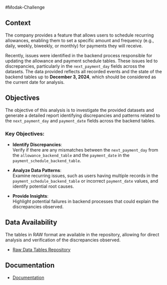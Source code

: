 #Modak-Challenge


## Context

The company provides a feature that allows users to schedule recurring allowances, enabling them to set a specific amount and frequency (e.g., daily, weekly, biweekly, or monthly) for payments they will receive.

Recently, issues were identified in the backend process responsible for updating the allowance and payment schedule tables. These issues led to discrepancies, particularly in the `next_payment_day` fields across the datasets. The data provided reflects all recorded events and the state of the backend tables up to **December 3, 2024**, which should be considered as the current date for analysis.

## Objectives

The objective of this analysis is to investigate the provided datasets and generate a detailed report identifying discrepancies and patterns related to the `next_payment_day` and `payment_date` fields across the backend tables.

### Key Objectives:
- **Identify Discrepancies**:  
  Verify if there are any mismatches between the `next_payment_day` from the `allowance_backend_table` and the `payment_date` in the `payment_schedule_backend_table`.
  
- **Analyze Data Patterns**:  
  Examine recurring issues, such as users having multiple records in the `payment_schedule_backend_table` or incorrect `payment_date` values, and identify potential root causes.

- **Provide Insights**:  
  Highlight potential failures in backend processes that could explain the discrepancies observed.

## Data Availability

The tables in RAW format are available in the repository, allowing for direct analysis and verification of the discrepancies observed.

- [Raw Data Tables Repository](https://gist.github.com/DaniModak/d0cdc441bc2cab2abdc5b37e45ca5cb4)

## Documentation

- [Documentation](https://github.com/biasza/Modak-Challenge/tree/main/Documentation)